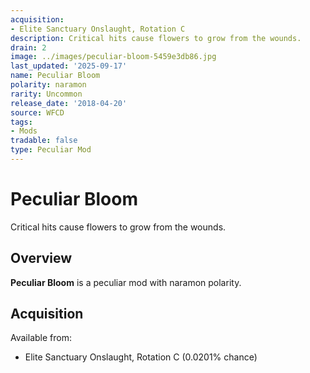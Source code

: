 ```yaml
---
acquisition:
- Elite Sanctuary Onslaught, Rotation C
description: Critical hits cause flowers to grow from the wounds.
drain: 2
image: ../images/peculiar-bloom-5459e3db86.jpg
last_updated: '2025-09-17'
name: Peculiar Bloom
polarity: naramon
rarity: Uncommon
release_date: '2018-04-20'
source: WFCD
tags:
- Mods
tradable: false
type: Peculiar Mod
---
```


# Peculiar Bloom

Critical hits cause flowers to grow from the wounds.

## Overview

**Peculiar Bloom** is a peculiar mod with naramon polarity.

## Acquisition

Available from:
- Elite Sanctuary Onslaught, Rotation C (0.0201% chance)

